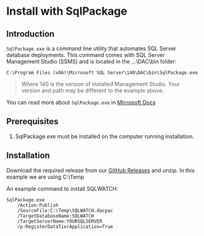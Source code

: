 # Install with SqlPackage

## Introduction

`SqlPackage.exe` is a command line utility that automates SQL Server database deployments. This command comes with SQL Server Management Studio \(SSMS\) and is located in the ...\DAC\bin folder:

`C:\Program Files (x86)\Microsoft SQL Server\140\DAC\bin\SqlPackage.exe`

> Where 140 is the version of installed Management Studio. Your version and path may be different to the example above.

You can read more about `SqlPackage.exe` in [Microsoft Docs](https://docs.microsoft.com/en-us/sql/tools/sqlpackage)

## Prerequisites

1. SqlPackage.exe must be installed on the computer running installation.

## Installation

Download the required release from our [GitHub Releases](https://github.com/marcingminski/sqlwatch/releases) and unzip. In this example we are using C:\Temp

An example command to install SQLWATCH:

```text
SqlPackage.exe 
    /Action:Publish 
    /SourceFile:C:\Temp\SQLWATCH.dacpac 
    /TargetDatabaseName:SQLWATCH 
    /TargetServerName:YOURSQLSERVER 
    /p:RegisterDataTierApplication=True
```

